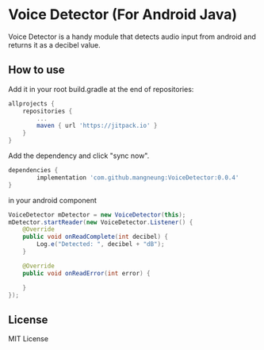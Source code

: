 # Voice Detector (For Android Java)

Voice Detector is a handy module that detects audio input from android and returns it as a decibel value.

## How to use

Add it in your root build.gradle at the end of repositories:
```gradle
allprojects {
	repositories {
		...
		maven { url 'https://jitpack.io' }
	}
}
```
Add the dependency and click "sync now".

```gradle
dependencies {
        implementation 'com.github.mangneung:VoiceDetector:0.0.4'
}
```


in your android component
```java
VoiceDetector mDetector = new VoiceDetector(this);
mDetector.startReader(new VoiceDetector.Listener() {
    @Override
    public void onReadComplete(int decibel) {
        Log.e("Detected: ", decibel + "dB");
    }

    @Override
    public void onReadError(int error) {

    }
});
```

## License

MIT License
